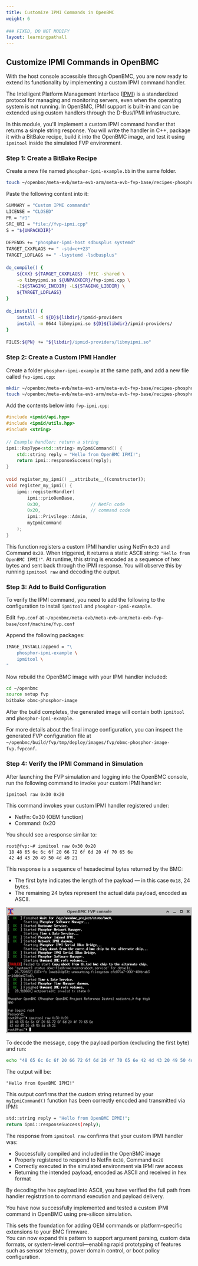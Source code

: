 ```yaml
---
title: Customize IPMI Commands in OpenBMC
weight: 6

### FIXED, DO NOT MODIFY
layout: learningpathall
---
```


## Customize IPMI Commands in OpenBMC

With the host console accessible through OpenBMC, you are now ready to extend its functionality by implementing a custom IPMI command handler.

The Intelligent Platform Management Interface ([IPMI](https://en.wikipedia.org/wiki/Intelligent_Platform_Management_Interface)) is a standardized protocol for managing and monitoring servers, even when the operating system is not running. In OpenBMC, IPMI support is built-in and can be extended using custom handlers through the D-Bus/IPMI infrastructure.

In this module, you'll implement a custom IPMI command handler that returns a simple string response. You will write the handler in C++, package it with a BitBake recipe, build it into the OpenBMC image, and test it using `ipmitool` inside the simulated FVP environment.

### Step 1: Create a BitBake Recipe

Create a new file named `phosphor-ipmi-example.bb` in the same folder.

```bash
touch ~/openbmc/meta-evb/meta-evb-arm/meta-evb-fvp-base/recipes-phosphor/ipmi/phosphor-ipmi-example.bb
```

Paste the following content into it:

```bash
SUMMARY = "Custom IPMI commands"
LICENSE = "CLOSED"
PR = "r1"
SRC_URI = "file://fvp-ipmi.cpp"
S = "${UNPACKDIR}"

DEPENDS += "phosphor-ipmi-host sdbusplus systemd"
TARGET_CXXFLAGS += " -std=c++23"
TARGET_LDFLAGS += " -lsystemd -lsdbusplus"

do_compile() {
    ${CXX} ${TARGET_CXXFLAGS} -fPIC -shared \
    -o libmyipmi.so ${UNPACKDIR}/fvp-ipmi.cpp \
    -I${STAGING_INCDIR} -L${STAGING_LIBDIR} \
    ${TARGET_LDFLAGS}
}

do_install() {
    install -d ${D}${libdir}/ipmid-providers
    install -m 0644 libmyipmi.so ${D}${libdir}/ipmid-providers/
}

FILES:${PN} += "${libdir}/ipmid-providers/libmyipmi.so"
```

### Step 2: Create a Custom IPMI Handler

Create a folder `phosphor-ipmi-example` at the same path, and add a new file called `fvp-ipmi.cpp`:

```bash
mkdir ~/openbmc/meta-evb/meta-evb-arm/meta-evb-fvp-base/recipes-phosphor/ipmi/phosphor-ipmi-example
touch ~/openbmc/meta-evb/meta-evb-arm/meta-evb-fvp-base/recipes-phosphor/ipmi/phosphor-ipmi-example/fvp-ipmi.cpp
```

Add the contents below into `fvp-ipmi.cpp`:

```cpp
#include <ipmid/api.hpp>
#include <ipmid/utils.hpp>
#include <string>

// Example handler: return a string
ipmi::RspType<std::string> myIpmiCommand() {
    std::string reply = "Hello from OpenBMC IPMI!";
    return ipmi::responseSuccess(reply);
}

void register_my_ipmi() __attribute__((constructor));
void register_my_ipmi() {
    ipmi::registerHandler(
        ipmi::prioOemBase,
        0x30,                   // NetFn code
        0x20,                   // command code
        ipmi::Privilege::Admin, 
        myIpmiCommand
    );
}
```

This function registers a custom IPMI handler using NetFn `0x30` and Command `0x20`. 
When triggered, it returns a static ASCII string: `"Hello from OpenBMC IPMI!"`.
At runtime, this string is encoded as a sequence of hex bytes and sent back through the IPMI response. 
You will observe this by running `ipmitool raw` and decoding the output.

### Step 3: Add to Build Configuration

To verify the IPMI command, you need to add the following to the configuration to install `ipmitool` and `phosphor-ipmi-example`. 

Edit `fvp.conf` at `~/openbmc/meta-evb/meta-evb-arm/meta-evb-fvp-base/conf/machine/fvp.conf`

Append the following packages:

```bash
IMAGE_INSTALL:append = "\ 
    phosphor-ipmi-example \
    ipmitool \
"
```

Now rebuild the OpenBMC image with your IPMI handler included:

```bash
cd ~/openbmc
source setup fvp
bitbake obmc-phosphor-image
```

After the build completes, the generated image will contain both `ipmitool` and `phosphor-ipmi-example`.

For more details about the final image configuration, you can inspect the generated FVP configuration file at `~/openbmc/build/fvp/tmp/deploy/images/fvp/obmc-phosphor-image-fvp.fvpconf`.

### Step 4: Verify the IPMI Command in Simulation

After launching the FVP simulation and logging into the OpenBMC console, run the following command to invoke your custom IPMI handler:

```bash
ipmitool raw 0x30 0x20
```

This command invokes your custom IPMI handler registered under:
* NetFn: 0x30 (OEM function)
* Command: 0x20

You should see a response similar to:
```output
root@fvp:~# ipmitool raw 0x30 0x20
 18 48 65 6c 6c 6f 20 66 72 6f 6d 20 4f 70 65 6e 
 42 4d 43 20 49 50 4d 49 21
```

This response is a sequence of hexadecimal bytes returned by the BMC:
* The first byte indicates the length of the payload — in this case `0x18`, 24 bytes.
* The remaining 24 bytes represent the actual data payload, encoded as ASCII.

![img6 alt-text#center](openbmc_ipmi.jpg "OpenBMC IPMI command")

To decode the message, copy the payload portion (excluding the first byte) and run:

```bash
echo "48 65 6c 6c 6f 20 66 72 6f 6d 20 4f 70 65 6e 42 4d 43 20 49 50 4d 49 21" | tr -d ' ' | xxd -r -p
```

The output will be:
```output
"Hello from OpenBMC IPMI!"
```
This output confirms that the custom string returned by your `myIpmiCommand()` function has been correctly encoded and transmitted via IPMI:
```bash
std::string reply = "Hello from OpenBMC IPMI!";
return ipmi::responseSuccess(reply);
```

The response from `ipmitool raw` confirms that your custom IPMI handler was:

- Successfully compiled and included in the OpenBMC image  
- Properly registered to respond to NetFn `0x30`, Command `0x20`  
- Correctly executed in the simulated environment via IPMI raw access  
- Returning the intended payload, encoded as ASCII and received in hex format

By decoding the hex payload into ASCII, you have verified the full path from handler registration to command execution and payload delivery.

You have now successfully implemented and tested a custom IPMI command in OpenBMC using pre-silicon simulation.

This sets the foundation for adding OEM commands or platform-specific extensions to your BMC firmware.  
You can now expand this pattern to support argument parsing, custom data formats, or system-level control—enabling rapid prototyping of features such as sensor telemetry, power domain control, or boot policy configuration.
